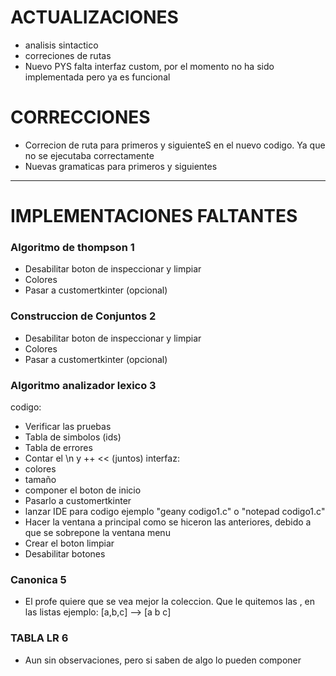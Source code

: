 # ACTUALIZACIONES
- analisis sintactico
- correciones de rutas
- Nuevo PYS falta interfaz custom, por el momento no ha sido implementada pero ya es funcional

# CORRECCIONES
- Correcion de ruta para primeros y siguienteS en el nuevo codigo. Ya que no se ejecutaba correctamente
- Nuevas gramaticas para primeros y siguientes

---

# IMPLEMENTACIONES FALTANTES
### Algoritmo de thompson 1
- Desabilitar boton de inspeccionar y limpiar
- Colores
- Pasar a customertkinter (opcional)

### Construccion de Conjuntos 2
- Desabilitar boton de inspeccionar y limpiar
- Colores
- Pasar a customertkinter (opcional)

### Algoritmo analizador lexico 3
codigo:
- Verificar las pruebas
- Tabla de simbolos (ids)
- Tabla de errores 
- Contar el \n y ++ << (juntos)
interfaz:
- colores
- tamaño
- componer el boton de inicio
- Pasarlo a customertkinter
- lanzar IDE para codigo ejemplo "geany codigo1.c" o "notepad codigo1.c"
- Hacer la ventana a principal como se hiceron las anteriores, debido a que se sobrepone la ventana menu
- Crear el boton limpiar
- Desabilitar botones

### Canonica 5
- El profe quiere que se vea mejor la coleccion. Que le quitemos las , en las listas ejemplo: [a,b,c] --> [a b c]

### TABLA LR 6
- Aun sin observaciones, pero si saben de algo lo pueden componer



